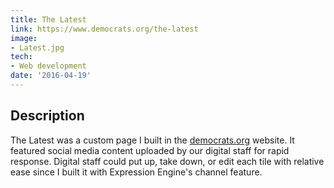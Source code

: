 ```yaml
---
title: The Latest
link: https://www.democrats.org/the-latest
image:
- Latest.jpg
tech:
- Web development
date: '2016-04-19'
---
```


## Description
The Latest was a custom page I built in the [democrats.org](project/democratsorg) website. It featured social media content uploaded by our digital staff for rapid response. Digital staff could put up, take down, or edit each tile with relative ease since I built it with Expression Engine's channel feature.
